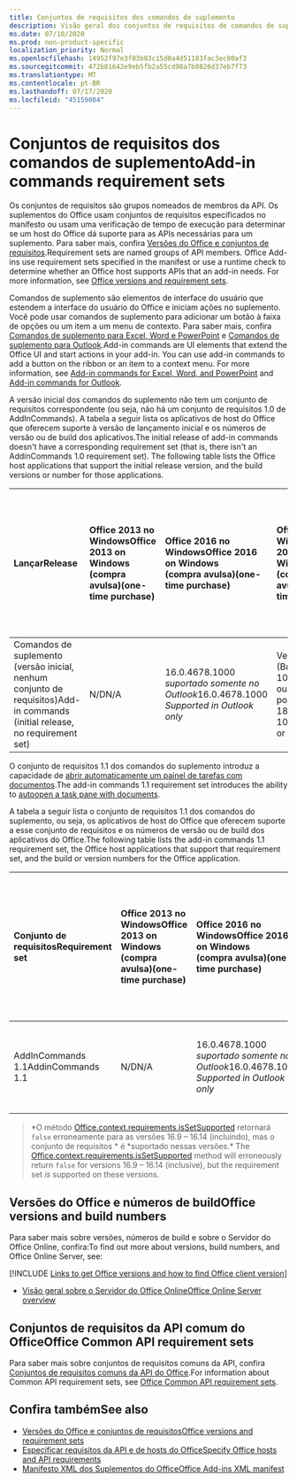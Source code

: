 ```yaml
---
title: Conjuntos de requisitos dos comandos de suplemento
description: Visão geral dos conjuntos de requisitos de comandos de suplemento do Office.
ms.date: 07/10/2020
ms.prod: non-product-specific
localization_priority: Normal
ms.openlocfilehash: 14952f97e3f03b83c15d0a4d51183fac3ec80af3
ms.sourcegitcommit: 472b81642e9eb5fb2a55cd98a7b0826d37eb7f73
ms.translationtype: MT
ms.contentlocale: pt-BR
ms.lasthandoff: 07/17/2020
ms.locfileid: "45159084"
---
```

# <a name="add-in-commands-requirement-sets"></a><span data-ttu-id="e2849-103">Conjuntos de requisitos dos comandos de suplemento</span><span class="sxs-lookup"><span data-stu-id="e2849-103">Add-in commands requirement sets</span></span>

<span data-ttu-id="e2849-p101">Os conjuntos de requisitos são grupos nomeados de membros da API. Os suplementos do Office usam conjuntos de requisitos especificados no manifesto ou usam uma verificação de tempo de execução para determinar se um host do Office dá suporte para as APIs necessárias para um suplemento. Para saber mais, confira [Versões do Office e conjuntos de requisitos](../../develop/office-versions-and-requirement-sets.md).</span><span class="sxs-lookup"><span data-stu-id="e2849-p101">Requirement sets are named groups of API members. Office Add-ins use requirement sets specified in the manifest or use a runtime check to determine whether an Office host supports APIs that an add-in needs. For more information, see [Office versions and requirement sets](../../develop/office-versions-and-requirement-sets.md).</span></span>

<span data-ttu-id="e2849-p102">Comandos de suplemento são elementos de interface do usuário que estendem a interface do usuário do Office e iniciam ações no suplemento. Você pode usar comandos de suplemento para adicionar um botão à faixa de opções ou um item a um menu de contexto. Para saber mais, confira [Comandos de suplemento para Excel, Word e PowerPoint](../../design/add-in-commands.md) e [Comandos de suplemento para Outlook](../../outlook/add-in-commands-for-outlook.md).</span><span class="sxs-lookup"><span data-stu-id="e2849-p102">Add-in commands are UI elements that extend the Office UI and start actions in your add-in. You can use add-in commands to add a button on the ribbon or an item to a context menu. For more information, see [Add-in commands for Excel, Word, and PowerPoint](../../design/add-in-commands.md) and [Add-in commands for Outlook](../../outlook/add-in-commands-for-outlook.md).</span></span>

<span data-ttu-id="e2849-p103">A versão inicial dos comandos do suplemento não tem um conjunto de requisitos correspondente (ou seja, não há um conjunto de requisitos 1.0 de AddInCommands). A tabela a seguir lista os aplicativos de host do Office que oferecem suporte à versão de lançamento inicial e os números de versão ou de build dos aplicativos.</span><span class="sxs-lookup"><span data-stu-id="e2849-p103">The initial release of add-in commands doesn't have a corresponding requirement set (that is, there isn't an AddinCommands 1.0 requirement set). The following table lists the Office host applications that support the initial release version, and the build versions or number for those applications.</span></span>  

| <span data-ttu-id="e2849-112">Lançar</span><span class="sxs-lookup"><span data-stu-id="e2849-112">Release</span></span>   |  <span data-ttu-id="e2849-113">Office 2013 no Windows</span><span class="sxs-lookup"><span data-stu-id="e2849-113">Office 2013 on Windows</span></span><br><span data-ttu-id="e2849-114">(compra avulsa)</span><span class="sxs-lookup"><span data-stu-id="e2849-114">(one-time purchase)</span></span> | <span data-ttu-id="e2849-115">Office 2016 no Windows</span><span class="sxs-lookup"><span data-stu-id="e2849-115">Office 2016 on Windows</span></span><br><span data-ttu-id="e2849-116">(compra avulsa)</span><span class="sxs-lookup"><span data-stu-id="e2849-116">(one-time purchase)</span></span> | <span data-ttu-id="e2849-117">Office 2019 no Windows</span><span class="sxs-lookup"><span data-stu-id="e2849-117">Office 2019 on Windows</span></span><br><span data-ttu-id="e2849-118">(compra avulsa)</span><span class="sxs-lookup"><span data-stu-id="e2849-118">(one-time purchase)</span></span> | <span data-ttu-id="e2849-119">Office no Windows</span><span class="sxs-lookup"><span data-stu-id="e2849-119">Office on Windows</span></span><br><span data-ttu-id="e2849-120">(conectado a uma assinatura do Microsoft 365)</span><span class="sxs-lookup"><span data-stu-id="e2849-120">(connected to a Microsoft 365 subscription)</span></span>   |  <span data-ttu-id="e2849-121">Office no iPad</span><span class="sxs-lookup"><span data-stu-id="e2849-121">Office on iPad</span></span><br><span data-ttu-id="e2849-122">(conectado a uma assinatura do Microsoft 365)</span><span class="sxs-lookup"><span data-stu-id="e2849-122">(connected to a Microsoft 365 subscription)</span></span>  |  <span data-ttu-id="e2849-123">Office no Mac</span><span class="sxs-lookup"><span data-stu-id="e2849-123">Office on Mac</span></span><br><span data-ttu-id="e2849-124">(conectado a uma assinatura do Microsoft 365)</span><span class="sxs-lookup"><span data-stu-id="e2849-124">(connected to a Microsoft 365 subscription)</span></span>  | <span data-ttu-id="e2849-125">Office na Web</span><span class="sxs-lookup"><span data-stu-id="e2849-125">Office on the web</span></span>  |
|:-----|:-----|:-----|:-----|:-----|:-----|:-----|:-----|
| <span data-ttu-id="e2849-126">Comandos de suplemento (versão inicial, nenhum conjunto de requisitos)</span><span class="sxs-lookup"><span data-stu-id="e2849-126">Add-in commands (initial release, no requirement set)</span></span> | <span data-ttu-id="e2849-127">N/D</span><span class="sxs-lookup"><span data-stu-id="e2849-127">N/A</span></span> | <span data-ttu-id="e2849-128">16.0.4678.1000 *suportado somente no Outlook*</span><span class="sxs-lookup"><span data-stu-id="e2849-128">16.0.4678.1000 *Supported in Outlook only*</span></span> | <span data-ttu-id="e2849-129">Versão 1809 (Build 10827.20150) ou posterior</span><span class="sxs-lookup"><span data-stu-id="e2849-129">Version 1809 (Build 10827.20150) or later</span></span> |<span data-ttu-id="e2849-130">Versão 1603 (Build 6769.0000) ou posterior</span><span class="sxs-lookup"><span data-stu-id="e2849-130">Version 1603 (Build 6769.0000) or later</span></span> | <span data-ttu-id="e2849-131">N/D</span><span class="sxs-lookup"><span data-stu-id="e2849-131">N/A</span></span> | <span data-ttu-id="e2849-132">15.33 ou posterior</span><span class="sxs-lookup"><span data-stu-id="e2849-132">15.33 or later</span></span>| <span data-ttu-id="e2849-133">Janeiro de 2016</span><span class="sxs-lookup"><span data-stu-id="e2849-133">January 2016</span></span> |

<span data-ttu-id="e2849-134">O conjunto de requisitos 1.1 dos comandos do suplemento introduz a capacidade de [abrir automaticamente um painel de tarefas com documentos](../../develop/automatically-open-a-task-pane-with-a-document.md).</span><span class="sxs-lookup"><span data-stu-id="e2849-134">The add-in commands 1.1 requirement set introduces the ability to [autoopen a task pane with documents](../../develop/automatically-open-a-task-pane-with-a-document.md).</span></span>

<span data-ttu-id="e2849-135">A tabela a seguir lista o conjunto de requisitos 1.1 dos comandos do suplemento, ou seja, os aplicativos de host do Office que oferecem suporte a esse conjunto de requisitos e os números de versão ou de build dos aplicativos do Office.</span><span class="sxs-lookup"><span data-stu-id="e2849-135">The following table lists the add-in commands 1.1 requirement set, the Office host applications that support that requirement set, and the build or version numbers for the Office application.</span></span>

|  <span data-ttu-id="e2849-136">Conjunto de requisitos</span><span class="sxs-lookup"><span data-stu-id="e2849-136">Requirement set</span></span>  |  <span data-ttu-id="e2849-137">Office 2013 no Windows</span><span class="sxs-lookup"><span data-stu-id="e2849-137">Office 2013 on Windows</span></span><br><span data-ttu-id="e2849-138">(compra avulsa)</span><span class="sxs-lookup"><span data-stu-id="e2849-138">(one-time purchase)</span></span> | <span data-ttu-id="e2849-139">Office 2016 no Windows</span><span class="sxs-lookup"><span data-stu-id="e2849-139">Office 2016 on Windows</span></span><br><span data-ttu-id="e2849-140">(compra avulsa)</span><span class="sxs-lookup"><span data-stu-id="e2849-140">(one-time purchase)</span></span> | <span data-ttu-id="e2849-141">Office 2019 no Windows</span><span class="sxs-lookup"><span data-stu-id="e2849-141">Office 2019 on Windows</span></span><br><span data-ttu-id="e2849-142">(compra avulsa)</span><span class="sxs-lookup"><span data-stu-id="e2849-142">(one-time purchase)</span></span> | <span data-ttu-id="e2849-143">Office no Windows</span><span class="sxs-lookup"><span data-stu-id="e2849-143">Office on Windows</span></span><br><span data-ttu-id="e2849-144">(conectado a uma assinatura do Microsoft 365)</span><span class="sxs-lookup"><span data-stu-id="e2849-144">(connected to a Microsoft 365 subscription)</span></span>   |  <span data-ttu-id="e2849-145">Office no iPad</span><span class="sxs-lookup"><span data-stu-id="e2849-145">Office on iPad</span></span><br><span data-ttu-id="e2849-146">(conectado a uma assinatura do Microsoft 365)</span><span class="sxs-lookup"><span data-stu-id="e2849-146">(connected to a Microsoft 365 subscription)</span></span>  |  <span data-ttu-id="e2849-147">Office no Mac</span><span class="sxs-lookup"><span data-stu-id="e2849-147">Office on Mac</span></span><br><span data-ttu-id="e2849-148">(conectado a uma assinatura do Microsoft 365)</span><span class="sxs-lookup"><span data-stu-id="e2849-148">(connected to a Microsoft 365 subscription)</span></span>  | <span data-ttu-id="e2849-149">Office na Web</span><span class="sxs-lookup"><span data-stu-id="e2849-149">Office on the web</span></span>  |  
|:-----|:-----|:-----|:-----|:-----|:-----|:-----|:-----|
| <span data-ttu-id="e2849-150">AddInCommands 1.1</span><span class="sxs-lookup"><span data-stu-id="e2849-150">AddinCommands 1.1</span></span>  | <span data-ttu-id="e2849-151">N/D</span><span class="sxs-lookup"><span data-stu-id="e2849-151">N/A</span></span> | <span data-ttu-id="e2849-152">16.0.4678.1000 *suportado somente no Outlook*</span><span class="sxs-lookup"><span data-stu-id="e2849-152">16.0.4678.1000 *Supported in Outlook only*</span></span>  | <span data-ttu-id="e2849-153">Versão 1809 (Build 10827.20150) ou posterior</span><span class="sxs-lookup"><span data-stu-id="e2849-153">Version 1809 (Build 10827.20150) or later</span></span> | <span data-ttu-id="e2849-154">Versão 1705 (Build 8121.1000) ou posterior</span><span class="sxs-lookup"><span data-stu-id="e2849-154">Version 1705 (Build 8121.1000) or later</span></span> | <span data-ttu-id="e2849-155">N/D</span><span class="sxs-lookup"><span data-stu-id="e2849-155">N/A</span></span> | <span data-ttu-id="e2849-156">15.34 ou posterior\*</span><span class="sxs-lookup"><span data-stu-id="e2849-156">15.34 or later\*</span></span>| <span data-ttu-id="e2849-157">Maio de 2017</span><span class="sxs-lookup"><span data-stu-id="e2849-157">May 2017</span></span> |

><span data-ttu-id="e2849-158">\*O método [Office.context.requirements.isSetSupported](/javascript/api/office/office.requirementsetsupport#issetsupported-name--minversion-) retornará `false` erroneamente para as versões 16.9 &ndash; 16.14 (incluindo), mas o conjunto de requisitos \* é \*suportado nessas versões.</span><span class="sxs-lookup"><span data-stu-id="e2849-158">\* The [Office.context.requirements.isSetSupported](/javascript/api/office/office.requirementsetsupport#issetsupported-name--minversion-) method will erroneously return `false` for versions 16.9 &ndash; 16.14 (inclusive), but the requirement set *is* supported on these versions.</span></span>

## <a name="office-versions-and-build-numbers"></a><span data-ttu-id="e2849-159">Versões do Office e números de build</span><span class="sxs-lookup"><span data-stu-id="e2849-159">Office versions and build numbers</span></span>

<span data-ttu-id="e2849-160">Para saber mais sobre versões, números de build e sobre o Servidor do Office Online, confira:</span><span class="sxs-lookup"><span data-stu-id="e2849-160">To find out more about versions, build numbers, and Office Online Server, see:</span></span>

[!INCLUDE [Links to get Office versions and how to find Office client version](../../includes/links-get-office-versions-builds.md)]
- [<span data-ttu-id="e2849-161">Visão geral sobre o Servidor do Office Online</span><span class="sxs-lookup"><span data-stu-id="e2849-161">Office Online Server overview</span></span>](/officeonlineserver/office-online-server-overview)

## <a name="office-common-api-requirement-sets"></a><span data-ttu-id="e2849-162">Conjuntos de requisitos da API comum do Office</span><span class="sxs-lookup"><span data-stu-id="e2849-162">Office Common API requirement sets</span></span>

<span data-ttu-id="e2849-163">Para saber mais sobre conjuntos de requisitos comuns da API, confira [Conjuntos de requisitos comuns da API do Office](office-add-in-requirement-sets.md).</span><span class="sxs-lookup"><span data-stu-id="e2849-163">For information about Common API requirement sets, see [Office Common API requirement sets](office-add-in-requirement-sets.md).</span></span>

## <a name="see-also"></a><span data-ttu-id="e2849-164">Confira também</span><span class="sxs-lookup"><span data-stu-id="e2849-164">See also</span></span>

- [<span data-ttu-id="e2849-165">Versões do Office e conjuntos de requisitos</span><span class="sxs-lookup"><span data-stu-id="e2849-165">Office versions and requirement sets</span></span>](../../develop/office-versions-and-requirement-sets.md)
- [<span data-ttu-id="e2849-166">Especificar requisitos da API e de hosts do Office</span><span class="sxs-lookup"><span data-stu-id="e2849-166">Specify Office hosts and API requirements</span></span>](../../develop/specify-office-hosts-and-api-requirements.md)
- [<span data-ttu-id="e2849-167">Manifesto XML dos Suplementos do Office</span><span class="sxs-lookup"><span data-stu-id="e2849-167">Office Add-ins XML manifest</span></span>](../../develop/add-in-manifests.md)
